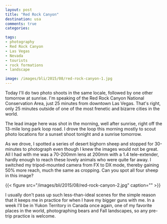 ```yaml
---
layout: post
title: "Red Rock Canyon"
destination: usa
comments: true
categories:

tags:
- photography
- Red Rock Canyon
- Las Vegas
- Nevada
- tourists
- rock formations
- landscape

image: /images/bli/2015/08/red-rock-canyon-1.jpg
---
```


Today I'll do two photo shoots in the same locale, followed by one other tomorrow at sunrise. I'm speaking of the Red Rock Canyon National Conservation Area, just 25 minutes from downtown Las Vegas. That's right, only 25 minutes outside of one of the most frenetic and bizarre cities in the world. 

<!--more-->

The lead image here was shot in the morning, well after sunrise, right off the 13-mile long park loop road. I drove the loop this morning mostly to scout photo locations for a sunset shoot tonight and a sunrise tomorrow. 

As we drove, I spotted a series of desert bighorn sheep and stopped for 30-minutes to photograph even though I knew the images would not be great. All I had with me was a 70-200mm lens at 200mm with a 1.4 tele-extender, hardly enough to reach these lovely animals who were quite far away. I switched my tripod-mounted camera from FX to DX mode, thereby gaining 50% more reach, much the same as cropping. Can you spot all four sheep in this image? 

{{< figure src="/images/bli/2015/08/red-rock-canyon-2.jpg" caption="" >}}

I usually don't pass up such less-than-ideal scenes for the simple reason that it keeps me in practice for when I have my bigger guns with me. In a week I'll be in Yukon Territory in Canada once again, one of my favorite places in the world, photographing bears and Fall landscapes, so any pre-trip practice is welcome. 

